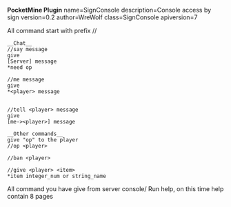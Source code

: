 __PocketMine Plugin__
name=SignConsole
description=Console access by sign
version=0.2
author=WreWolf
class=SignConsole
apiversion=7

All command start with prefix //

```
__Chat__
//say message
give
[Server] message
*need op

//me message
give
*<player> message


//tell <player> message
give
[me-><player>] message
```

```
__Other commands__
give "op" to the player
//op <player>

//ban <player>

//give <player> <item>
*item integer_num or string_name
```

All command you have give from server console/
Run help, on this time help contain 8 pages